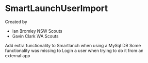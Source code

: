 # SmartLaunchUserImport

Created by 
* Ian Bromley NSW Scouts
* Gavin Clark WA Scouts

Add extra functionality to Smartlanch when using a MySql DB
Some functionality was missing to Login a user when trying to do it from an external app
